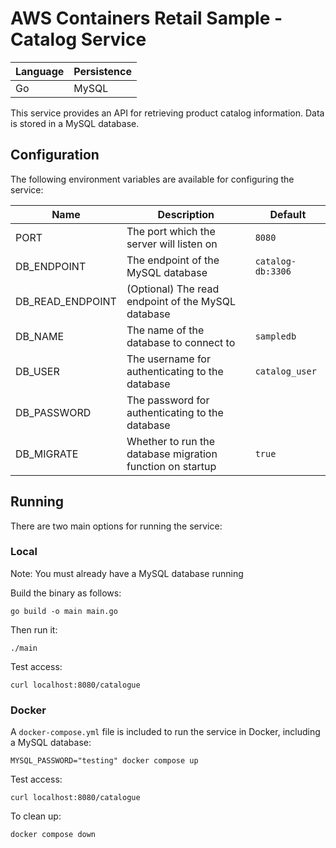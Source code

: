 # AWS Containers Retail Sample - Catalog Service

| Language | Persistence |
|---|---|
| Go | MySQL |

This service provides an API for retrieving product catalog information. Data is stored in a MySQL database.

## Configuration

The following environment variables are available for configuring the service:

| Name | Description | Default |
|---|---|---|
| PORT | The port which the server will listen on | `8080` |
| DB_ENDPOINT | The endpoint of the MySQL database | `catalog-db:3306` |
| DB_READ_ENDPOINT | (Optional) The read endpoint of the MySQL database |  |
| DB_NAME | The name of the database to connect to | `sampledb` |
| DB_USER | The username for authenticating to the database | `catalog_user` |
| DB_PASSWORD | The password for authenticating to the database | |
| DB_MIGRATE | Whether to run the database migration function on startup | `true` |

## Running

There are two main options for running the service:

### Local

Note: You must already have a MySQL database running

Build the binary as follows:

```
go build -o main main.go
```

Then run it:

```
./main
```

Test access:

```
curl localhost:8080/catalogue
```

### Docker

A `docker-compose.yml` file is included to run the service in Docker, including a MySQL database:

```
MYSQL_PASSWORD="testing" docker compose up
```

Test access:

```
curl localhost:8080/catalogue
```

To clean up:

```
docker compose down
```
